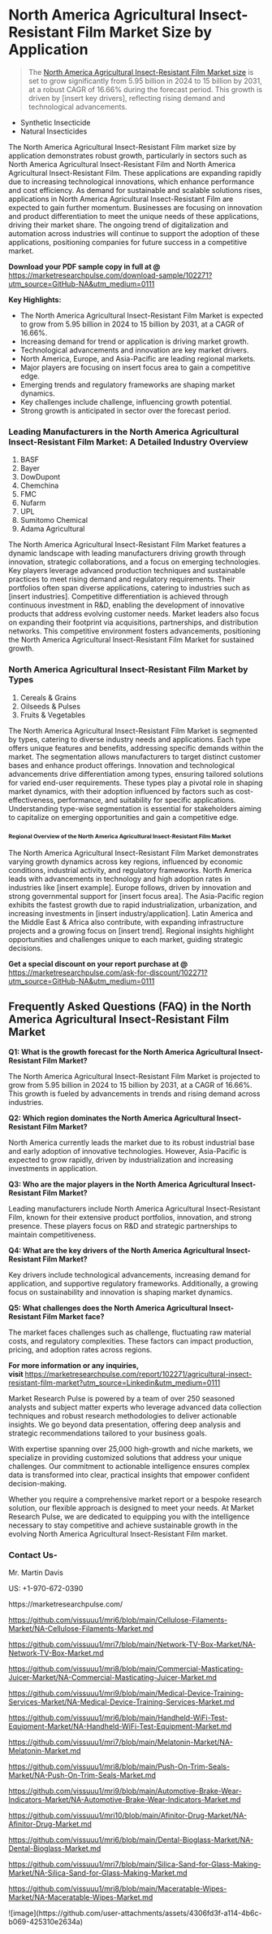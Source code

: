 <h1>North America Agricultural Insect-Resistant Film Market&nbsp;Size by Application</h1><blockquote><p>The <a href="https://marketresearchpulse.com/download-sample/102271?utm_source=GitHub-NA&amp;utm_medium=0111">North America Agricultural Insect-Resistant Film Market size</a> is set to grow significantly from 5.95 billion in 2024 to 15 billion by 2031, at a robust CAGR of 16.66% during the forecast period. This growth is driven by [insert key drivers], reflecting rising demand and technological advancements.</p></blockquote><ul><li>Synthetic Insecticide<li> Natural Insecticides</li></ul><p>The North America Agricultural Insect-Resistant Film market size by application demonstrates robust growth, particularly in sectors such as North America Agricultural Insect-Resistant Film and North America Agricultural Insect-Resistant Film. These applications are expanding rapidly due to increasing technological innovations, which enhance performance and cost efficiency. As demand for sustainable and scalable solutions rises, applications in North America Agricultural Insect-Resistant Film are expected to gain further momentum. Businesses are focusing on innovation and product differentiation to meet the unique needs of these applications, driving their market share. The ongoing trend of digitalization and automation across industries will continue to support the adoption of these applications, positioning companies for future success in a competitive market.</p><p><strong>Download your PDF sample copy in full at @ </strong><a href="https://marketresearchpulse.com/download-sample/102271?utm_source=GitHub-NA&amp;utm_medium=0111">https://marketresearchpulse.com/download-sample/102271?utm_source=GitHub-NA&amp;utm_medium=0111</a></p><p><strong>Key Highlights: </strong></p><ul><li>The North America Agricultural Insect-Resistant Film Market is expected to grow from 5.95 billion in 2024 to 15 billion by 2031, at a CAGR of 16.66%.</li><li>Increasing demand for trend or application is driving market growth.</li><li>Technological advancements and innovation are key market drivers.</li><li>North America, Europe, and Asia-Pacific are leading regional markets.</li><li>Major players are focusing on insert focus area to gain a competitive edge.</li><li>Emerging trends and regulatory frameworks are shaping market dynamics.</li><li>Key challenges include challenge, influencing growth potential.</li><li>Strong growth is anticipated in sector over the forecast period.</li></ul><h3>Leading Manufacturers in the North America Agricultural Insect-Resistant Film Market: A Detailed Industry Overview</h3><ol><li>BASF</li><li>Bayer</li><li>DowDupont</li><li>Chemchina</li><li>FMC</li><li>Nufarm</li><li>UPL</li><li>Sumitomo Chemical</li><li>Adama Agricultural</li></ol><div class="flex max-w-full flex-col flex-grow"><div class="min-h-8 text-message flex w-full flex-col items-end gap-2 whitespace-normal break-words [.text-message+&amp;]:mt-5" dir="auto" data-message-author-role="assistant" data-message-id="fd8432e4-4910-450d-b182-61b7bfb0a01f" data-message-model-slug="gpt-4o"><div class="flex w-full flex-col gap-1 empty:hidden first:pt-[3px]"><div class="markdown prose w-full break-words dark:prose-invert light"><p>The North America Agricultural Insect-Resistant Film Market features a dynamic landscape with leading manufacturers driving growth through innovation, strategic collaborations, and a focus on emerging technologies. Key players leverage advanced production techniques and sustainable practices to meet rising demand and regulatory requirements. Their portfolios often span diverse applications, catering to industries such as [insert industries]. Competitive differentiation is achieved through continuous investment in R&amp;D, enabling the development of innovative products that address evolving customer needs. Market leaders also focus on expanding their footprint via acquisitions, partnerships, and distribution networks. This competitive environment fosters advancements, positioning the North America Agricultural Insect-Resistant Film Market for sustained growth.</p></div></div></div></div><h3>North America Agricultural Insect-Resistant Film Market by Types</h3><ol><li>Cereals & Grains<li> Oilseeds & Pulses<li> Fruits & Vegetables</li></ol><div class="flex max-w-full flex-col flex-grow"><div class="min-h-8 text-message flex w-full flex-col items-end gap-2 whitespace-normal break-words [.text-message+&amp;]:mt-5" dir="auto" data-message-author-role="assistant" data-message-id="084470be-0bb7-4664-bddf-5156b4f41249" data-message-model-slug="gpt-4o-mini"><div class="flex w-full flex-col gap-1 empty:hidden first:pt-[3px]"><div class="markdown prose w-full break-words dark:prose-invert light"><p>The North America Agricultural Insect-Resistant Film Market is segmented by types, catering to diverse industry needs and applications. Each type offers unique features and benefits, addressing specific demands within the market. The segmentation allows manufacturers to target distinct customer bases and enhance product offerings. Innovation and technological advancements drive differentiation among types, ensuring tailored solutions for varied end-user requirements. These types play a pivotal role in shaping market dynamics, with their adoption influenced by factors such as cost-effectiveness, performance, and suitability for specific applications. Understanding type-wise segmentation is essential for stakeholders aiming to capitalize on emerging opportunities and gain a competitive edge.</p></div></div></div></div><h3><span style="font-size: 11px;">Regional Overview of the North America Agricultural Insect-Resistant Film Market</span></h3><div class="flex max-w-full flex-col flex-grow"><div class="min-h-8 text-message flex w-full flex-col items-end gap-2 whitespace-normal break-words [.text-message+&amp;]:mt-5" dir="auto" data-message-author-role="assistant" data-message-id="e9038762-ce64-4e30-91c9-9bd413514231" data-message-model-slug="gpt-4o-mini"><div class="flex w-full flex-col gap-1 empty:hidden first:pt-[3px]"><div class="markdown prose w-full break-words dark:prose-invert light"><p>The North America Agricultural Insect-Resistant Film Market demonstrates varying growth dynamics across key regions, influenced by economic conditions, industrial activity, and regulatory frameworks. North America leads with advancements in technology and high adoption rates in industries like [insert example]. Europe follows, driven by innovation and strong governmental support for [insert focus area]. The Asia-Pacific region exhibits the fastest growth due to rapid industrialization, urbanization, and increasing investments in [insert industry/application]. Latin America and the Middle East &amp; Africa also contribute, with expanding infrastructure projects and a growing focus on [insert trend]. Regional insights highlight opportunities and challenges unique to each market, guiding strategic decisions.</p></div></div></div></div><p><strong>Get a special discount on your report purchase at @ </strong><a href="https://marketresearchpulse.com/ask-for-discount/102271?utm_source=GitHub-NA&amp;utm_medium=0111">https://marketresearchpulse.com/ask-for-discount/102271?utm_source=GitHub-NA&amp;utm_medium=0111</a></p><h2>Frequently Asked Questions (FAQ) in the North America Agricultural Insect-Resistant Film Market</h2><p><strong>Q1: What is the growth forecast for the North America Agricultural Insect-Resistant Film Market?</strong></p><p>The North America Agricultural Insect-Resistant Film Market is projected to grow from 5.95 billion in 2024 to 15 billion by 2031, at a CAGR of 16.66%. This growth is fueled by advancements in trends and rising demand across industries.</p><p><strong>Q2: Which region dominates the North America Agricultural Insect-Resistant Film Market?</strong></p><p>North America currently leads the market due to its robust industrial base and early adoption of innovative technologies. However, Asia-Pacific is expected to grow rapidly, driven by industrialization and increasing investments in application.</p><p><strong>Q3: Who are the major players in the North America Agricultural Insect-Resistant Film Market?</strong></p><p>Leading manufacturers include North America Agricultural Insect-Resistant Film, known for their extensive product portfolios, innovation, and strong presence. These players focus on R&amp;D and strategic partnerships to maintain competitiveness.</p><p><strong>Q4: What are the key drivers of the North America Agricultural Insect-Resistant Film Market?</strong></p><p>Key drivers include technological advancements, increasing demand for application, and supportive regulatory frameworks. Additionally, a growing focus on sustainability and innovation is shaping market dynamics.</p><p><strong>Q5: What challenges does the North America Agricultural Insect-Resistant Film Market face?</strong></p><p>The market faces challenges such as challenge, fluctuating raw material costs, and regulatory complexities. These factors can impact production, pricing, and adoption rates across regions.</p><p><strong>For more information or any inquiries, visit&nbsp;</strong><a href="https://marketresearchpulse.com/report/102271/agricultural-insect-resistant-film-market?utm_source=Linkedin&utm_medium=0111">https://marketresearchpulse.com/report/102271/agricultural-insect-resistant-film-market?utm_source=Linkedin&utm_medium=0111</a></p><p>Market Research Pulse is powered by a team of over 250 seasoned analysts and subject matter experts who leverage advanced data collection techniques and robust research methodologies to deliver actionable insights. We go beyond data presentation, offering deep analysis and strategic recommendations tailored to your business goals.</p><p>With expertise spanning over 25,000 high-growth and niche markets, we specialize in providing customized solutions that address your unique challenges. Our commitment to actionable intelligence ensures complex data is transformed into clear, practical insights that empower confident decision-making.</p><p>Whether you require a comprehensive market report or a bespoke research solution, our flexible approach is designed to meet your needs. At Market Research Pulse, we are dedicated to equipping you with the intelligence necessary to stay competitive and achieve sustainable growth in the evolving North America Agricultural Insect-Resistant Film market.</p><h3><strong>Contact Us-</strong></h3><p>Mr. Martin Davis</p><p>US: +1-970-672-0390</p><p>https://marketresearchpulse.com/</p><p><a href="https://github.com/vissuuu1/mri6/blob/main/Cellulose-Filaments-Market/NA-Cellulose-Filaments-Market.md">https://github.com/vissuuu1/mri6/blob/main/Cellulose-Filaments-Market/NA-Cellulose-Filaments-Market.md</a></p><p><a href="https://github.com/vissuuu1/mri7/blob/main/Network-TV-Box-Market/NA-Network-TV-Box-Market.md">https://github.com/vissuuu1/mri7/blob/main/Network-TV-Box-Market/NA-Network-TV-Box-Market.md</a></p><p><a href="https://github.com/vissuuu1/mri8/blob/main/Commercial-Masticating-Juicer-Market/NA-Commercial-Masticating-Juicer-Market.md">https://github.com/vissuuu1/mri8/blob/main/Commercial-Masticating-Juicer-Market/NA-Commercial-Masticating-Juicer-Market.md</a></p><p><a href="https://github.com/vissuuu1/mri9/blob/main/Medical-Device-Training-Services-Market/NA-Medical-Device-Training-Services-Market.md">https://github.com/vissuuu1/mri9/blob/main/Medical-Device-Training-Services-Market/NA-Medical-Device-Training-Services-Market.md</a></p><p><a href="https://github.com/vissuuu1/mri6/blob/main/Handheld-WiFi-Test-Equipment-Market/NA-Handheld-WiFi-Test-Equipment-Market.md">https://github.com/vissuuu1/mri6/blob/main/Handheld-WiFi-Test-Equipment-Market/NA-Handheld-WiFi-Test-Equipment-Market.md</a></p><p><a href="https://github.com/vissuuu1/mri7/blob/main/Melatonin-Market/NA-Melatonin-Market.md">https://github.com/vissuuu1/mri7/blob/main/Melatonin-Market/NA-Melatonin-Market.md</a></p><p><a href="https://github.com/vissuuu1/mri8/blob/main/Push-On-Trim-Seals-Market/NA-Push-On-Trim-Seals-Market.md">https://github.com/vissuuu1/mri8/blob/main/Push-On-Trim-Seals-Market/NA-Push-On-Trim-Seals-Market.md</a></p><p><a href="https://github.com/vissuuu1/mri9/blob/main/Automotive-Brake-Wear-Indicators-Market/NA-Automotive-Brake-Wear-Indicators-Market.md">https://github.com/vissuuu1/mri9/blob/main/Automotive-Brake-Wear-Indicators-Market/NA-Automotive-Brake-Wear-Indicators-Market.md</a></p><p><a href="https://github.com/vissuuu1/mri10/blob/main/Afinitor-Drug-Market/NA-Afinitor-Drug-Market.md">https://github.com/vissuuu1/mri10/blob/main/Afinitor-Drug-Market/NA-Afinitor-Drug-Market.md</a></p><p><a href="https://github.com/vissuuu1/mri6/blob/main/Dental-Bioglass-Market/NA-Dental-Bioglass-Market.md">https://github.com/vissuuu1/mri6/blob/main/Dental-Bioglass-Market/NA-Dental-Bioglass-Market.md</a></p><p><a href="https://github.com/vissuuu1/mri7/blob/main/Silica-Sand-for-Glass-Making-Market/NA-Silica-Sand-for-Glass-Making-Market.md">https://github.com/vissuuu1/mri7/blob/main/Silica-Sand-for-Glass-Making-Market/NA-Silica-Sand-for-Glass-Making-Market.md</a></p><p><a href="https://github.com/vissuuu1/mri8/blob/main/Maceratable-Wipes-Market/NA-Maceratable-Wipes-Market.md">https://github.com/vissuuu1/mri8/blob/main/Maceratable-Wipes-Market/NA-Maceratable-Wipes-Market.md</a></p>
![image](https://github.com/user-attachments/assets/4306fd3f-a114-4b6c-b069-425310e2634a)
